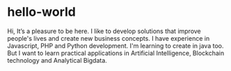 # hello-world

Hi, 
It’s a pleasure to be here. I like to develop solutions that improve people's lives and create new business concepts. 
I have experience in Javascript, PHP and Python development. I'm learning to create in java too. But I want to learn practical applications in Artificial Intelligence, Blockchain technology and Analytical Bigdata.
